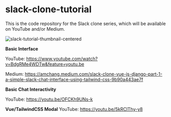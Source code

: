 # slack-clone-tutorial
This is the code repository for the Slack clone series, which will be available on YouTube and/or Medium.

![slack-tutorial-thumbnail-centered](https://user-images.githubusercontent.com/40775579/99828667-dce6e780-2b20-11eb-89ac-08784beb4065.jpg)

**Basic Interface**

YouTube: https://www.youtube.com/watch?v=BdgRMe4WDTw&feature=youtu.be

Medium: https://amchang.medium.com/slack-clone-vue-js-django-part-1-a-simple-slack-chat-interface-using-tailwind-css-9b90a443ae7f

**Basic Chat Interactivity**

YouTube: https://youtu.be/OFCKh9UNs-k

**Vue/TailwindCSS Modal**
YouTube: https://youtu.be/5kRClThy-y8
